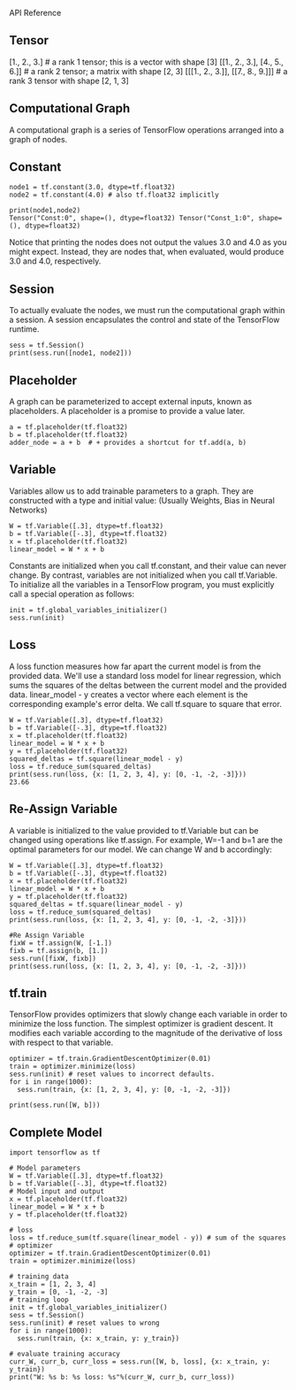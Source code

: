API Reference

## Tensor
[1., 2., 3.] # a rank 1 tensor; this is a vector with shape [3]
[[1., 2., 3.], [4., 5., 6.]] # a rank 2 tensor; a matrix with shape [2, 3]
[[[1., 2., 3.]], [[7., 8., 9.]]] # a rank 3 tensor with shape [2, 1, 3]


## Computational Graph
A computational graph is a series of TensorFlow operations arranged into a graph of nodes.


## Constant
```
node1 = tf.constant(3.0, dtype=tf.float32)
node2 = tf.constant(4.0) # also tf.float32 implicitly
```


```
print(node1,node2)
Tensor("Const:0", shape=(), dtype=float32) Tensor("Const_1:0", shape=(), dtype=float32)
```
Notice that printing the nodes does not output the values 3.0 and 4.0 as you might expect. Instead, they are nodes that, when evaluated, would produce 3.0 and 4.0, respectively.


## Session
To actually evaluate the nodes, we must run the computational graph within a session. A session encapsulates the control and state of the TensorFlow runtime.

```
sess = tf.Session()
print(sess.run([node1, node2]))
```


## Placeholder
A graph can be parameterized to accept external inputs, known as placeholders. A placeholder is a promise to provide a value later.
```
a = tf.placeholder(tf.float32)
b = tf.placeholder(tf.float32)
adder_node = a + b  # + provides a shortcut for tf.add(a, b)
```


## Variable
Variables allow us to add trainable parameters to a graph. They are constructed with a type and initial value:
(Usually Weights, Bias in Neural Networks)

```
W = tf.Variable([.3], dtype=tf.float32)
b = tf.Variable([-.3], dtype=tf.float32)
x = tf.placeholder(tf.float32)
linear_model = W * x + b
```
Constants are initialized when you call tf.constant, and their value can never change. By contrast, variables are not initialized when you call tf.Variable. To initialize all the variables in a TensorFlow program, you must explicitly call a special operation as follows:
```
init = tf.global_variables_initializer()
sess.run(init)
```

## Loss
A loss function measures how far apart the current model is from the provided data. We'll use a standard loss model for linear regression, which sums the squares of the deltas between the current model and the provided data. linear_model - y creates a vector where each element is the corresponding example's error delta. We call tf.square to square that error.
```
W = tf.Variable([.3], dtype=tf.float32)
b = tf.Variable([-.3], dtype=tf.float32)
x = tf.placeholder(tf.float32)
linear_model = W * x + b
y = tf.placeholder(tf.float32)
squared_deltas = tf.square(linear_model - y)
loss = tf.reduce_sum(squared_deltas)
print(sess.run(loss, {x: [1, 2, 3, 4], y: [0, -1, -2, -3]}))
23.66
```


## Re-Assign Variable
A variable is initialized to the value provided to tf.Variable but can be changed using operations like tf.assign. For example, W=-1 and b=1 are the optimal parameters for our model. We can change W and b accordingly:
```
W = tf.Variable([.3], dtype=tf.float32)
b = tf.Variable([-.3], dtype=tf.float32)
x = tf.placeholder(tf.float32)
linear_model = W * x + b
y = tf.placeholder(tf.float32)
squared_deltas = tf.square(linear_model - y)
loss = tf.reduce_sum(squared_deltas)
print(sess.run(loss, {x: [1, 2, 3, 4], y: [0, -1, -2, -3]}))

#Re Assign Variable
fixW = tf.assign(W, [-1.])
fixb = tf.assign(b, [1.])
sess.run([fixW, fixb])
print(sess.run(loss, {x: [1, 2, 3, 4], y: [0, -1, -2, -3]}))
```


## tf.train
TensorFlow provides optimizers that slowly change each variable in order to minimize the loss function. The simplest optimizer is gradient descent. It modifies each variable according to the magnitude of the derivative of loss with respect to that variable.
```
optimizer = tf.train.GradientDescentOptimizer(0.01)
train = optimizer.minimize(loss)
sess.run(init) # reset values to incorrect defaults.
for i in range(1000):
  sess.run(train, {x: [1, 2, 3, 4], y: [0, -1, -2, -3]})

print(sess.run([W, b]))
```


## Complete Model
```
import tensorflow as tf

# Model parameters
W = tf.Variable([.3], dtype=tf.float32)
b = tf.Variable([-.3], dtype=tf.float32)
# Model input and output
x = tf.placeholder(tf.float32)
linear_model = W * x + b
y = tf.placeholder(tf.float32)

# loss
loss = tf.reduce_sum(tf.square(linear_model - y)) # sum of the squares
# optimizer
optimizer = tf.train.GradientDescentOptimizer(0.01)
train = optimizer.minimize(loss)

# training data
x_train = [1, 2, 3, 4]
y_train = [0, -1, -2, -3]
# training loop
init = tf.global_variables_initializer()
sess = tf.Session()
sess.run(init) # reset values to wrong
for i in range(1000):
  sess.run(train, {x: x_train, y: y_train})

# evaluate training accuracy
curr_W, curr_b, curr_loss = sess.run([W, b, loss], {x: x_train, y: y_train})
print("W: %s b: %s loss: %s"%(curr_W, curr_b, curr_loss))
```
